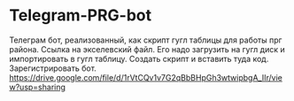 # Telegram-PRG-bot
Телеграм бот, реализованный, как скрипт гугл таблицы для работы прг района.
Ссылка на экселевский файл. Его надо загрузить на гугл диск и импортировать в гугл таблицу. 
Создать скрипт и вставить туда код. Зарегистрировать бот. 
https://drive.google.com/file/d/1rVtCQv1v7G2qBbBHpGh3wtwipbgA_IIr/view?usp=sharing
